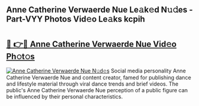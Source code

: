 ## Anne Catherine Verwaerde Nue Le𝚊k𝚎d N𝚞𝚍es - Part-VYY Photos Vid𝚎o Le𝚊ks kcpih

# <h2><a href="http://fb38km0.evod.top/?m=Anne+Catherine+Verwaerde+Nue">🔗 👉🔴 Anne Catherine Verwaerde Nue Vid𝚎o Ph𝚘t𝚘s</a></h2>

[![Anne Catherine Verwaerde Nue N𝚞d𝚎s](https://i.imgur.com/8V9OHl7.gif)](http://fb38km0.evod.top/?m=Anne+Catherine+Verwaerde+Nue)
Social media personality Anne Catherine Verwaerde Nue and content creator, famed for publishing dance and lifestyle material through viral dance trends and brief videos. The public's Anne Catherine Verwaerde Nue perception of a public figure can be influenced by their personal characteristics. 
